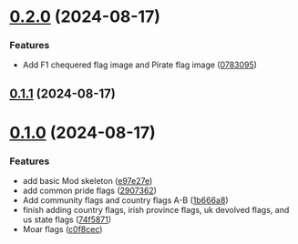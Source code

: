 # [0.2.0](https://github.com/eimi-codes/Bratacha-MCNF/compare/v0.1.1...v0.2.0) (2024-08-17)


### Features

* Add F1 chequered flag image and Pirate flag image ([0783095](https://github.com/eimi-codes/Bratacha-MCNF/commit/0783095c4be45ad2514680037b8cb632f36271b7))



## [0.1.1](https://github.com/eimi-codes/Bratacha-MCNF/compare/v0.1.0...v0.1.1) (2024-08-17)



# [0.1.0](https://github.com/eimi-codes/Bratacha-MCNF/compare/1b666a82ec6503431c31184f7561db4757a470e1...v0.1.0) (2024-08-17)


### Features

* add basic Mod skeleton ([e97e27e](https://github.com/eimi-codes/Bratacha-MCNF/commit/e97e27eebdf85a8bfbdb4a8957eeeeb6414abb62))
* add common pride flags ([2907362](https://github.com/eimi-codes/Bratacha-MCNF/commit/29073620748fcfff32bd9294b9ca8106d706de4e))
* Add community flags and country flags A-B ([1b666a8](https://github.com/eimi-codes/Bratacha-MCNF/commit/1b666a82ec6503431c31184f7561db4757a470e1))
* finish adding country flags, irish province flags, uk devolved flags, and us state flags ([74f5871](https://github.com/eimi-codes/Bratacha-MCNF/commit/74f5871d123586e5f362aeb4151f2b3d71049439))
* Moar flags ([c0f8cec](https://github.com/eimi-codes/Bratacha-MCNF/commit/c0f8cece2831f49fd34013d85a0d209876a0929c))



